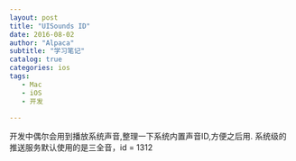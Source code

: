 ```yaml
---
layout: post
title: "UISounds ID"
date: 2016-08-02
author: "Alpaca"
subtitle: "学习笔记"
catalog: true
categories: ios
tags:
   - Mac
   - iOS
   - 开发
   
---
```


开发中偶尔会用到播放系统声音,整理一下系统内置声音ID,方便之后用.
系统级的推送服务默认使用的是三全音，id = 1312
<img src="http://7xqmgj.com1.z0.glb.clouddn.com/2016-08-02_screenshot-iphonedevwiki.net%202016-08-02%2015-03-17.png" alt="" class="shadow"/>